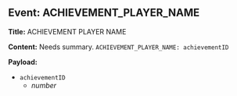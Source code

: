 ## Event: ACHIEVEMENT_PLAYER_NAME

**Title:** ACHIEVEMENT PLAYER NAME

**Content:**
Needs summary.
`ACHIEVEMENT_PLAYER_NAME: achievementID`

**Payload:**
- `achievementID`
  - *number*